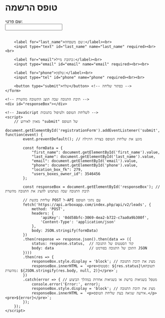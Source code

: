 <!DOCTYPE html>
<html>
<head>
    <meta charset="UTF-8">
    <title>טופס הרשמה</title>
    <!-- סגנון לחלק תיבת התגובה -->
    <style>
        #responseBox {
            margin-top: 20px; /* רווח למעלה */
            padding: 10px;    /* ריפוד פנימי */
            border: 1px solid #000; /* מסגרת שחורה */
            width: 500px;    /* רוחב התיבה */
            height: 500px;   /* גובה התיבה */
            overflow: auto;  /* גלילה אוטומטית במקרה של תוכן גדול */
            display: none;   /* התיבה מוסתרת כברירת מחדל */
        }
    </style>
</head>
<body>
    <h1>טופס הרשמה</h1>
    <!-- טופס הרשמה -->
    <form id="registrationForm">
        <label for="first_name">שם פרטי:</label><br>
        <input type="text" id="first_name" name="first_name" required><br><br>
        
        <label for="last_name">שם משפחה:</label><br>
        <input type="text" id="last_name" name="last_name" required><br><br>
        
        <label for="email">כתובת מייל:</label><br>
        <input type="email" id="email" name="email" required><br><br>
        
        <label for="phone">טלפון:</label><br>
        <input type="tel" id="phone" name="phone" required><br><br>
        
        <button type="submit">שלח</button> <!-- כפתור שליחה -->
    </form>

    <!-- תיבת התגובה שבה תוצג התשובה מהשרת -->
    <div id="responseBox"></div>

    <!-- JavaScript לשליחת הטופס ולטיפול בתגובות -->
    <script>
        // מאזין לאירוע "submit" של הטופס
        document.getElementById('registrationForm').addEventListener('submit', function(event) {
            event.preventDefault(); // מונע את שליחת הטופס בצורה הרגילה

            const formData = {
                "first_name": document.getElementById('first_name').value,
                "last_name": document.getElementById('last_name').value,
                "email": document.getElementById('email').value,
                "phone": document.getElementById('phone').value,
                "location_box_fk": 279,
                "users_boxes_owner_id": 3546456
            };

            const responseBox = document.getElementById('responseBox'); // תיבת התגובה שבה נשתמש להציג את התגובה מהשרת

            // שליחת בקשת POST ל-API עם נתוני הטופס
            fetch('https://api.arboxapp.com/index.php/api/v2/leads', {
                method: 'POST',
                headers: {
                    'apiKey': '0dd58bfc-3069-4ea2-b722-c7aa0a9b300f',
                    'Content-Type': 'application/json'
                },
                body: JSON.stringify(formData)
            })
            .then(response => response.json().then(data => ({
                status: response.status,  // קוד הסטטוס של התגובה
                body: data                // התוכן של התגובה בפורמט JSON
            })))
            .then(res => {
                responseBox.style.display = 'block'; // מציג את תיבת התגובה
                responseBox.innerHTML = `<pre>סטטוס: ${res.status}\nתשובה מהשרת: ${JSON.stringify(res.body, null, 2)}</pre>`;
            })
            .catch(error => { // מטפל בשגיאות ברשת או בשגיאות אחרות במהלך הביצוע
                console.error('Error:', error);
                responseBox.style.display = 'block'; // מציג את תיבת התגובה
                responseBox.innerHTML = `<p>אירעה שגיאה בעת שליחת הטופס.</p><pre>${error}</pre>`;
            });
        });
    </script>
</body>
</html>
